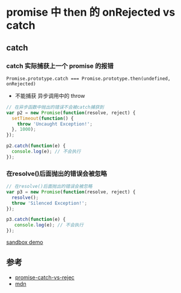 # promise 中 then 的 onRejected vs catch

## catch

### catch 实际捕获上一个 promise 的报错

```
Promise.prototype.catch === Promise.prototype.then(undefined, onRejected)
```

- 不能捕获 异步调用中的 throw

```js
// 在异步函数中抛出的错误不会被catch捕获到
var p2 = new Promise(function(resolve, reject) {
  setTimeout(function() {
    throw 'Uncaught Exception!';
  }, 1000);
});

p2.catch(function(e) {
  console.log(e); // 不会执行
});
```

### 在resolve()后面抛出的错误会被忽略

```js
// 在resolve()后面抛出的错误会被忽略
var p3 = new Promise(function(resolve, reject) {
  resolve();
  throw 'Silenced Exception!';
});

p3.catch(function(e) {
   console.log(e); // 不会执行
});
```

[sandbox demo](https://codesandbox.io/s/promise-reject-vs-catch-x8snd)

## 参考

- [promise-catch-vs-rejec](https://www.css3.io/promise-catch-vs-reject.html)
- [mdn](https://developer.mozilla.org/en-US/docs/Web/JavaScript/Reference/Global_Objects/Promise/catch)